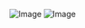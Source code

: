 
![Image](https://github.com/user-attachments/assets/d1f4ab36-2315-4e5c-98e1-7b327b68a817)
![Image](https://github.com/user-attachments/assets/cae085a3-9b83-404b-8b18-7cdeae04ff42)
